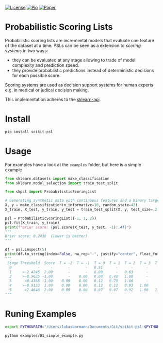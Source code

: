 [![License](https://img.shields.io/github/license/trr318/scikit-psl)](https://github.com/trr318/scikit-psl/blob/master/LICENSE)
[![Pip](https://img.shields.io/pypi/v/scikit-psl)](https://pypi.org/project/scikit-psl)
[![Paper](https://img.shields.io/badge/doi-10.1007%2F978--3--031--45275--8__13-green)](https://doi.org/10.1007/978-3-031-45275-8_13)


# Probabilistic Scoring Lists

Probabilistic scoring lists are incremental models that evaluate one feature of the dataset at a time.
PSLs can be seen as a extension to *scoring systems* in two ways:
- they can be evaluated at any stage allowing to trade of model complexity and prediction speed.
- they provide probablistic predictions instead of deterministic decisions for each possible score.

Scoring systems are used as decision support systems for human experts e.g. in medical or judical decision making.

This implementation adheres to the [sklearn-api](https://scikit-learn.org/stable/glossary.html#glossary-estimator-types).

# Install
```bash
pip install scikit-psl
```

# Usage

For examples have a look at the `examples` folder, but here is a simple example


```python
from sklearn.datasets import make_classification
from sklearn.model_selection import train_test_split

from skpsl import ProbabilisticScoringList

# Generating synthetic data with continuous features and a binary target variable
X, y = make_classification(n_informative=10, random_state=42)
X_train, X_test, y_train, y_test = train_test_split(X, y, test_size=.2, random_state=42)

psl = ProbabilisticScoringList({-1, 1, 2})
psl.fit(X_train, y_train)
print(f"Brier score: {psl.score(X_test, y_test, -1):.4f}")
"""
Brier score: 0.2438  (lower is better)
"""

df = psl.inspect(5)
print(df.to_string(index=False, na_rep="-", justify="center", float_format=lambda x: f"{x:.2f}"))
"""
 Stage Threshold  Score  T = -2  T = -1  T = 0  T = 1  T = 2  T = 3  T = 4  T = 5
  0            -     -       -       -   0.51      -      -      -      -      - 
  1     >-2.4245  2.00       -       -   0.00      -   0.63      -      -      - 
  2     >-0.9625 -1.00       -    0.00   0.00   0.48   1.00      -      -      - 
  3      >0.4368 -1.00    0.00    0.00   0.12   0.79   1.00      -      -      - 
  4     >-0.9133  1.00    0.00    0.00   0.12   0.12   0.93   1.00      -      - 
  5      >2.4648  2.00    0.00    0.00   0.07   0.07   0.92   1.00   1.00   1.00 
"""
```

# Runing Examples
```bash
export PYTHONPATH="/Users/lukasbormann/Documents/Git/scikit-psl:$PYTHONPATH";
```
```bash
python examples/01_simple_example.py
```